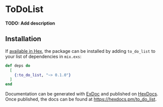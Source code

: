 # ToDoList

**TODO: Add description**

## Installation

If [available in Hex](https://hex.pm/docs/publish), the package can be installed
by adding `to_do_list` to your list of dependencies in `mix.exs`:

```elixir
def deps do
  [
    {:to_do_list, "~> 0.1.0"}
  ]
end
```

Documentation can be generated with [ExDoc](https://github.com/elixir-lang/ex_doc)
and published on [HexDocs](https://hexdocs.pm). Once published, the docs can
be found at <https://hexdocs.pm/to_do_list>.

